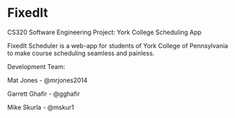 # FixedIt
CS320 Software Engineering Project: York College Scheduling App


FixedIt Scheduler is a web-app for students of York College of Pennsylvania to make course scheduling seamless and painless.

Development Team:

Mat Jones - @mrjones2014

Garrett Ghafir - @gghafir

Mike Skurla - @mskur1
